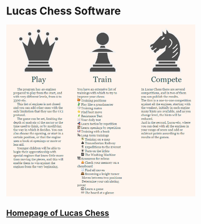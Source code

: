 # Lucas Chess Software

![Lucas Chess Software](../.gitbook/assets/lucas-chess.png)

##                               [Homepage of Lucas Chess](https://lucaschess.pythonanywhere.com)



